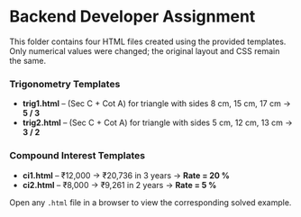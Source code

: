 # Backend Developer Assignment

This folder contains four HTML files created using the provided templates.  
Only numerical values were changed; the original layout and CSS remain the same.

### Trigonometry Templates
- **trig1.html** – (Sec C + Cot A) for triangle with sides 8 cm, 15 cm, 17 cm → **5 / 3**
- **trig2.html** – (Sec C + Cot A) for triangle with sides 5 cm, 12 cm, 13 cm → **3 / 2**

### Compound Interest Templates
- **ci1.html** – ₹12,000 → ₹20,736 in 3 years → **Rate = 20 %**
- **ci2.html** – ₹8,000 → ₹9,261 in 2 years → **Rate = 5 %**

Open any `.html` file in a browser to view the corresponding solved example.
